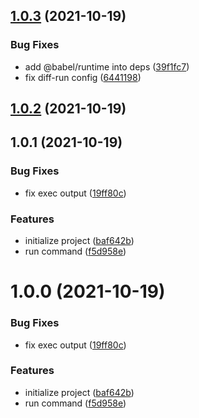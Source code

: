 ## [1.0.3](https://github.com/kagawagao/diff-run/compare/v1.0.2...v1.0.3) (2021-10-19)

### Bug Fixes

- add @babel/runtime into deps ([39f1fc7](https://github.com/kagawagao/diff-run/commit/39f1fc7cb40085dea561fb8eaf680386f6cc212a))
- fix diff-run config ([6441198](https://github.com/kagawagao/diff-run/commit/64411984f3110efd7522a7f5f4912e699dc1382a))

## [1.0.2](https://github.com/kagawagao/diff-run/compare/v1.0.1...v1.0.2) (2021-10-19)

## 1.0.1 (2021-10-19)

### Bug Fixes

- fix exec output ([19ff80c](https://github.com/kagawagao/diff-run/commit/19ff80c0c7fb8ddbe81ba024f62845fa62e073c3))

### Features

- initialize project ([baf642b](https://github.com/kagawagao/diff-run/commit/baf642bea0506981344939938b5bd4e538999b6c))
- run command ([f5d958e](https://github.com/kagawagao/diff-run/commit/f5d958e6adba18484814ac469be7de8881fff277))

# 1.0.0 (2021-10-19)

### Bug Fixes

- fix exec output ([19ff80c](https://github.com/kagawagao/diff-run/commit/19ff80c0c7fb8ddbe81ba024f62845fa62e073c3))

### Features

- initialize project ([baf642b](https://github.com/kagawagao/diff-run/commit/baf642bea0506981344939938b5bd4e538999b6c))
- run command ([f5d958e](https://github.com/kagawagao/diff-run/commit/f5d958e6adba18484814ac469be7de8881fff277))
